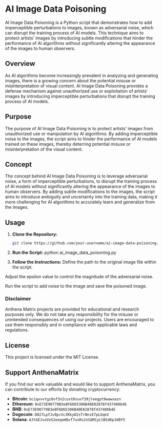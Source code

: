 # AI Image Data Poisoning

AI Image Data Poisoning is a Python script that demonstrates how to add imperceptible perturbations to images, known as adversarial noise, which can disrupt the training process of AI models. This technique aims to protect artists' images by introducing subtle modifications that hinder the performance of AI algorithms without significantly altering the appearance of the images to human observers.


## Overview

As AI algorithms become increasingly prevalent in analyzing and generating images, there is a growing concern about the potential misuse or misinterpretation of visual content. AI Image Data Poisoning provides a defense mechanism against unauthorized use or exploitation of artists' images by introducing imperceptible perturbations that disrupt the training process of AI models.


## Purpose

The purpose of AI Image Data Poisoning is to protect artists' images from unauthorized use or manipulation by AI algorithms. By adding imperceptible noise to the images, the script aims to hinder the performance of AI models trained on these images, thereby deterring potential misuse or misinterpretation of the visual content.


## Concept

The concept behind AI Image Data Poisoning is to leverage adversarial noise, a form of imperceptible perturbations, to disrupt the training process of AI models without significantly altering the appearance of the images to human observers. By adding subtle modifications to the images, the script aims to introduce ambiguity and uncertainty into the training data, making it more challenging for AI algorithms to accurately learn and generalize from the images.

## Usage

1. **Clone the Repository:**
   ```bash
   git clone https://github.com/your-username/ai-image-data-poisoning.git


2. **Run the Script:**
python ai_image_data_poisoning.py


3. **Follow the Instructions:**
Define the path to the original image file within the script.

Adjust the epsilon value to control the magnitude of the adversarial noise.

Run the script to add noise to the image and save the poisoned image.


### Disclaimer

Anthena Matrix projects are provided for educational and research purposes only. We do not take any responsibility for the misuse or unintended consequences of using our projects. Users are encouraged to use them responsibly and in compliance with applicable laws and regulations.


## License

This project is licensed under the MIT License.


## Support AnthenaMatrix

If you find our work valuable and would like to support AnthenaMatrix, you can contribute to our efforts by donating cryptocurrency:

- **Bitcoin**: `bc1qxvvtgz0vf3n2cuxt0suvf39jleegpt9wawxazn`
- **Ethereum**: `0xE73E90779B3e8F6D65306B40E02878f437408b4E`
- **BNB**: `0xE73E90779B3e8F6D65306B40E02878f437408b4E`
- **Dogecoin**: `D827LpfJu9pcVc3Kky82sTrNnsE7pLGqeV`
- **Solana**: `AJtGEJvoVoS2eeqeHQvf7usRs2nSQM1yLtBSdKp1KBY5`
